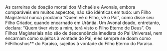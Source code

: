 ﻿As carreiras de doação mortal dos Michaéis e Avonais, embora comparáveis em muitos aspectos, não são idênticas em tudo: um Filho Magisterial nunca proclama “Quem vê o Filho, vê o Pai”, como disse seu Filho Criador, quando encarnado em Urântia. Um Avonal doado, entretanto, declara: “Quem tiver visto a mim, terá visto o Filho Eterno de Deus”. Os Filhos Magisteriais não são de descendência imediata do Pai Universal, nem encarnam como sujeitos à vontade do Pai; eles sempre se doam como FilFilhoshos** do Paraíso, sujeitos à vontade do Filho Eterno do Paraíso.